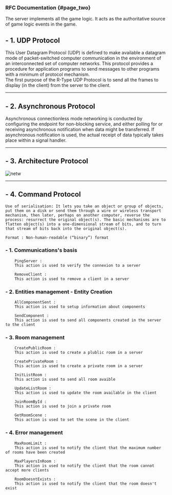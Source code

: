 ### RFC Documentation {#page_two}

The server implements all the game logic. It acts as the authoritative source of game logic events in the game.

## -  1. UDP Protocol

This User Datagram Protocol (UDP) is defined to make available a datagram mode of packet-switched computer communication in the environment of an interconnected set of computer networks.
This protocol provides  a procedure  for application  programs to send messages to other programs with a minimum of protocol mechanism.  
The first purpose of the R-Type UDP Protocol is to send all the frames to display (in the client) from the server to the client.

________________________________________________________________________________


## -  2. Asynchronous Protocol

Asynchronous connectionless mode networking is conducted by configuring the endpoint for non-blocking service, and either polling for or receiving asynchronous notification when data might be transferred. If asynchronous notification is used, the actual receipt of data typically takes place within a signal handler.


________________________________________________________________________________  


## - 3. Architecture Protocol
    
![netw](https://user-images.githubusercontent.com/72009611/196368292-df6a206d-1499-40ea-b447-62faeb331f53.png)


________________________________________________________________________________  


## - 4. Command Protocol

    Use of serialisation: It lets you take an object or group of objects, put them on a disk or send them through a wire or wireless transport mechanism, then later, perhaps on another computer, reverse the process: resurrect the original object(s). The basic mechanisms are to flatten object(s) into a one-dimensional stream of bits, and to turn that stream of bits back into the original object(s).

    Format : Non-human-readable (“binary”) format

###   - 1. Communications's basis
    
        PingServer :  
        This action is used to verify the connexion to a server

        RemoveClient :  
        This action is used to remove a client in a server

###    - 2. Entities management - Entity Creation

        AllComponentSent :  
        This action is used to setup information about components

        SendComponent :   
        This action is used to send all components created in the server to the client
    
###    - 3. Room management

        CreatePublicRoom :  
        This action is used to create a plublic room in a server

        CreatePrivateRoom :  
        This action is used to create a private room in a server

        InitListRoom :   
        This action is used to send all room avaible

        UpdateListRoom :  
        This action is used to update the room available in the client

        JoinRoomById :  
        This action is used to join a private room

        GetRoomScene :  
        This action is used to set the scene in the client
    
###    - 4. Error management

        MaxRoomLimit :  
        This action is used to notify the client that the maximum number of rooms have been created

        MaxPlayersInRoom :  
        This action is used to notify the client that the room cannot accept more clients

        RoomDoesntExists :  
        This action is used to notify the client that the room doesn't exist

